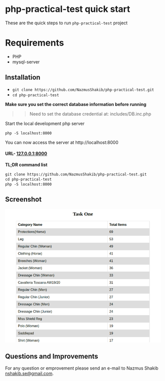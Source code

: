 # php-practical-test quick start

These are the quick steps to run `php-practical-test` project

Requirements
============
* PHP
* mysql-server

## Installation
- `git clone https://github.com/NazmusShakib/php-practical-test.git`
- `cd php-practical-test`

**Make sure you set the correct database information before running**
>> Need to set the database credential at: includes/DB.inc.php

Start the local development php server

    php -S localhost:8000

You can now access the server at http://localhost:8000

#### URL- [127.0.0.1:8000](http://127.0.0.1:8000)

**TL;DR command list**

    git clone https://github.com/NazmusShakib/php-practical-test.git
    cd php-practical-test
    php -S localhost:8000

## Screenshot
![screenshot-task-1](static/screenshot-task-1.png)


## Questions and Improvements

For any question or emprovement please send an e-mail to Nazmus Shakib [nshakib.se@gmail.com](mailto:nshakib.se@gmail.com).

